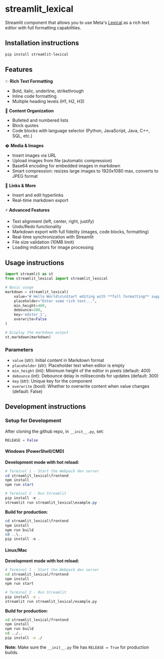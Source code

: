 # streamlit_lexical

Streamlit component that allows you to use Meta's [Lexical](https://lexical.dev/) as a rich text editor with full formatting capabilities. 

## Installation instructions

```sh
pip install streamlit-lexical
```

## Features

✨ **Rich Text Formatting**
- Bold, italic, underline, strikethrough
- Inline code formatting
- Multiple heading levels (H1, H2, H3)

📝 **Content Organization**
- Bulleted and numbered lists
- Block quotes
- Code blocks with language selector (Python, JavaScript, Java, C++, SQL, etc.)

�️ **Media & Images**
- Insert images via URL
- Upload images from file (automatic compression)
- Base64 encoding for embedded images in markdown
- Smart compression: resizes large images to 1920x1080 max, converts to JPEG format

🔗 **Links & More**
- Insert and edit hyperlinks
- Real-time markdown export

⚡ **Advanced Features**
- Text alignment (left, center, right, justify)
- Undo/Redo functionality
- Markdown export with full fidelity (images, code blocks, formatting)
- Real-time synchronization with Streamlit
- File size validation (10MB limit)
- Loading indicators for image processing

## Usage instructions

```python
import streamlit as st
from streamlit_lexical import streamlit_lexical

# Basic usage
markdown = streamlit_lexical(
    value="# Hello World\n\nStart editing with **full formatting** support!",
    placeholder="Enter some rich text...", 
    min_height=400,
    debounce=300,
    key='editor_1',
    overwrite=False
)

# Display the markdown output
st.markdown(markdown)
```

### Parameters

- `value` (str): Initial content in Markdown format
- `placeholder` (str): Placeholder text when editor is empty
- `min_height` (int): Minimum height of the editor in pixels (default: 400)
- `debounce` (int): Debounce delay in milliseconds for updates (default: 300)
- `key` (str): Unique key for the component
- `overwrite` (bool): Whether to overwrite content when value changes (default: False)

## Development instructions

### Setup for Development

After cloning the github repo, in `__init__.py`, set:
```python
RELEASE = False
```

#### Windows (PowerShell/CMD)

**Development mode with hot reload:**
```powershell
# Terminal 1 - Start the Webpack dev server
cd streamlit_lexical\frontend
npm install
npm run start
```

```powershell
# Terminal 2 - Run Streamlit
pip install -e .
streamlit run streamlit_lexical\example.py
```

**Build for production:**
```powershell
cd streamlit_lexical\frontend
npm install
npm run build
cd ..\..
pip install -e .
```

#### Linux/Mac

**Development mode with hot reload:**
```sh
# Terminal 1 - Start the Webpack dev server
cd streamlit_lexical/frontend
npm install
npm run start
```

```sh
# Terminal 2 - Run Streamlit
pip install -e .
streamlit run streamlit_lexical/example.py
```

**Build for production:**
```sh
cd streamlit_lexical/frontend
npm install
npm run build
cd ../..
pip install -e ./
```

**Note:** Make sure the `__init__.py` file has `RELEASE = True` for production builds. 